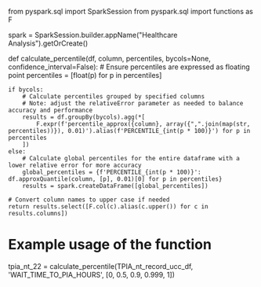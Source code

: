 from pyspark.sql import SparkSession
from pyspark.sql import functions as F

spark = SparkSession.builder.appName("Healthcare Analysis").getOrCreate()

def calculate_percentile(df, column, percentiles, bycols=None, confidence_interval=False):
    # Ensure percentiles are expressed as floating point
    percentiles = [float(p) for p in percentiles]

    if bycols:
        # Calculate percentiles grouped by specified columns
        # Note: adjust the relativeError parameter as needed to balance accuracy and performance
        results = df.groupBy(bycols).agg(*[
            F.expr(f'percentile_approx({column}, array({",".join(map(str, percentiles))}), 0.01)').alias(f'PERCENTILE_{int(p * 100)}') for p in percentiles
        ])
    else:
        # Calculate global percentiles for the entire dataframe with a lower relative error for more accuracy
        global_percentiles = {f'PERCENTILE_{int(p * 100)}': df.approxQuantile(column, [p], 0.01)[0] for p in percentiles}
        results = spark.createDataFrame([global_percentiles])

    # Convert column names to upper case if needed
    return results.select([F.col(c).alias(c.upper()) for c in results.columns])

# Example usage of the function
tpia_nt_22 = calculate_percentile(TPIA_nt_record_ucc_df, 'WAIT_TIME_TO_PIA_HOURS', [0, 0.5, 0.9, 0.999, 1])
